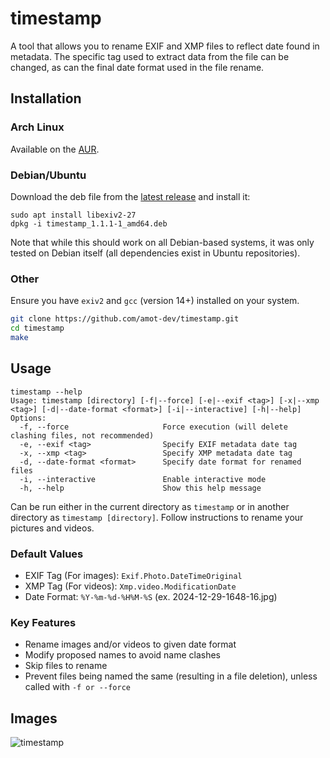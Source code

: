 # timestamp
A tool that allows you to rename EXIF and XMP files to reflect date found in metadata. The specific tag used to extract data from the file can be changed, as can the final date format used in the file rename.

## Installation
### Arch Linux
Available on the [AUR](https://aur.archlinux.org/packages/timestamp).

### Debian/Ubuntu
Download the deb file from the [latest release](https://github.com/amot-dev/timestamp/releases/latest/) and install it:
```
sudo apt install libexiv2-27
dpkg -i timestamp_1.1.1-1_amd64.deb
```
Note that while this should work on all Debian-based systems, it was only tested on Debian itself (all dependencies exist in Ubuntu repositories).

### Other
Ensure you have `exiv2` and `gcc` (version 14+) installed on your system.
```bash
git clone https://github.com/amot-dev/timestamp.git
cd timestamp
make
```
## Usage
```
timestamp --help
Usage: timestamp [directory] [-f|--force] [-e|--exif <tag>] [-x|--xmp <tag>] [-d|--date-format <format>] [-i|--interactive] [-h|--help]
Options:
  -f, --force                     Force execution (will delete clashing files, not recommended)
  -e, --exif <tag>                Specify EXIF metadata date tag
  -x, --xmp <tag>                 Specify XMP metadata date tag
  -d, --date-format <format>      Specify date format for renamed files
  -i, --interactive               Enable interactive mode
  -h, --help                      Show this help message
```
Can be run either in the current directory as `timestamp` or in another directory as `timestamp [directory]`. Follow instructions to rename your pictures and videos.

### Default Values
- EXIF Tag (For images): `Exif.Photo.DateTimeOriginal`
- XMP Tag (For videos): `Xmp.video.ModificationDate`
- Date Format: `%Y-%m-%d-%H%M-%S` (ex. 2024-12-29-1648-16.jpg)

### Key Features
- Rename images and/or videos to given date format
- Modify proposed names to avoid name clashes
- Skip files to rename
- Prevent files being named the same (resulting in a file deletion), unless called with `-f or --force`

## Images
![timestamp](https://github.com/user-attachments/assets/63100609-7886-449e-8205-3c17f18d2424)


